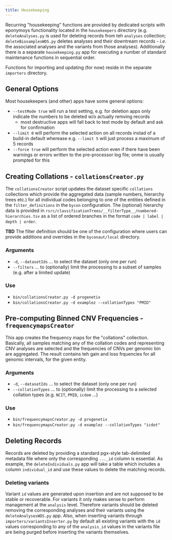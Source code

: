 ```yaml
---
title: Housekeeping
---
```


Recurring "housekeeping" functions are provided by dedicated scripts with
eponymoys functionality located in the `housekeepers` directory (e.g. `deleteAnalyses.py`
is used for deleting records from teh `analyses` collection; `deleteBiosamplesWDS.py`
deletes analyses and their downtream records - _i.e._ the associated analyses and
the variants from those analyses). Additionally there is a separate `housekeeping.py`
app for executing a number of standard maintenance functions in sequential order.

Functions for importing and updating (for now) reside in the separate `importers` directory.

## General Options

Most housekeepers (and other) apps have some general options:

* `--testMode true` will run a test setting, e.g. for deletion apps only indicate
  the numbers to be deleted w/o actually remving records
    - most destructive apps will fall back to test mode by default and ask for confirmation
* `--limit 0` will perform the selected action on all records instad of a build-in
  default wherease e.g. `--limit 5` will just process a maximum of 5 records
* `--force true` will perform the selected action even if there have been warnings
  or errors written to the pre-processor log file; onme is usually prompted for this

## Creating Collations - `collationsCreator.py`

The `collationsCreator` script updates the dataset specific `collations` collections
which provide the aggregated data (sample numbers, hierarchy trees etc.) for all
individual codes belonging to one of the entities defined in the `filter_definitions`
in the `bycon` configuration. The (optional) hierarchy data is provided
in `rsrc/classificationTrees/__filterType__/numbered-hierarchies.tsv` as a list
of ordered branches in the format `code | label | depth | order`.

**TBD** The filter definition should be one of the configuration where users can
provide additions and overrides in the `byconaut/local` directory.

### Arguments

* `-d`, `--datasetIds` ... to select the dataset (only one per run)
* `--filters` ... to (optionally) limit the processing to a subset of samples
  (e.g. after a limited update)

### Use

* `bin/collationsCreator.py -d progenetix`
* `bin/collationsCreator.py -d examplez --collationTypes "PMID"`


## Pre-computing Binned CNV Frequencies - `frequencymapsCreator`

This app creates the frequency maps for the "collations" collection. Basically,
all samples matching any of the collation codes and representing CNV analyses
are selected and the frequencies of CNVs per genomic bin are aggregated. The
result contains teh gain and loss frquencies for all genomic intervals, for the
given entity.

### Arguments

* `-d`, `--datasetIds` ... to select the dataset (only one per run)
* `--collationTypes` ... to (optionally) limit the processing to a selected
  collation types (e.g. `NCIT`, `PMID`, `icdom` ...)

### Use

* `bin/frequencymapsCreator.py -d progenetix`
* `bin/frequencymapsCreator.py -d examplez --collationTypes "icdot"`

## Deleting Records

Records are deleted by providing a standard pgx-style tab-delimited metadata file
where only the corresponding `..._id` column is essential. As example, the 
`deleteIndividuals.py` app will take a table which includes a column `individual_id`
and use these values to delete the matching records.

### Deleting variants

Variant `id` values are generated upon insertion and are not supposed to be
stable or recoverable. For variants it only makes sense to perform management
at the `analysis` level. Therefore variants should be deleted removing the
corresponding analyses and their variants using the `deleteAnalysesWDS.py` app.
Also, when inserting variants through `importers/variantsInserter.py` by default
all existing variants with the `id` values corresponding to any of the `analysis_id`
values in the variants file are being purged before inserting the variants themselves.
